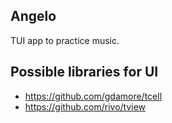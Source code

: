## Angelo

TUI app to practice music.

## Possible libraries for UI
- https://github.com/gdamore/tcell
- https://github.com/rivo/tview
